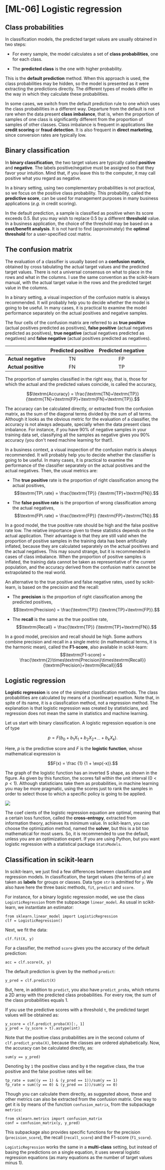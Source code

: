 # [ML-06] Logistic regression

## Class probabilities

In classification models, the predicted target values are usually obtained in two steps:

* For every sample, the model calculates a set of **class probabilities**, one for each class.

* The **predicted class** is the one with higher probability.

This is the **default prediction** method. When this approach is used, the class probabilities may be hidden, so the model is presented as it were extracting the predictions directly. The different types of models differ in the way in which they calculate these probabilities.

In some cases, we switch from the default prediction rule to one which uses the class probabilities in a different way. Departure from the default is not rare when the data present **class imbalance**, that is, when the proportion of samples of one class is significantly different from the proportion of samples of other classes. Class imbalance is frequent in applications like **credit scoring** or **fraud detection**. It is also frequent in **direct marketing**, since conversion rates are typically low.

## Binary classification

In **binary classification**, the two target values are typically called **positive** and **negative**. The labels positive/negative must be assigned so that they favor your intuition. Mind that, if you leave this to the computer, it may call positive what you regard as negative.

In a binary setting, using two complementary probabilities is not practical, so we focus on the positive class probability. This probability, called the **predictive score**, can be used for management purposes in many business applications (*e.g*. in credit scoring).

In the default prediction, a sample is classified as positive when its score exceeds 0.5. But you may wish to replace 0.5 by a different **threshold** value. In a business application, the choice of the threshold may be based on a **cost/benefit analysis**. It is not hard to find (approximately) the **optimal threshold** for a user-specified cost matrix.

## The confusion matrix
The evaluation of a classifier is usually based on a **confusion matrix**, obtained by cross tabulating the actual target values and the predicted target values. There is not a universal consensus on what to place in the rows and what in the columns. I use the same convention as the scikit-learn manual, with the actual target value in the rows and the predicted target value in the columns.

In a binary setting, a visual inspection of the confusion matrix is always recommended. It will probably help you to decide whether the model is going to be useful. In many cases, it is practical to examine the model performance separately on the actual positives and negative samples.

The four cells of the confusion matrix are referred to as **true positive** (actual positives predicted as positives), **false positive** (actual negatives predicted as positives), **true negative** (actual negatives predicted as negatives) and **false negative** (actual positives predicted as negatives).

| | Predicted positive | Predicted negative |
| --- | :---: | :---: |
| **Actual negative** | TN | FP |
| **Actual positive** | FN | TP |

The proportion of samples classified in the right way, that is, those for which the actual and the predicted values coincide, is called the accuracy,

$$\textrm{Accuracy} = \frac{\textrm{TN}+\textrm{TP}} {\textrm{TN}+\textrm{FP}+\textrm{FN}+\textrm{TP}}.$$

The accuracy can be calculated directly, or extracted from the confusion matrix, as the sum of the diagonal terms divided by the sum of all terms. Although it looks as the obvious metric for the evaluation of a classifier, the accuracy is not always adequate, specially when the data present class imbalance. For instance, if you have 90% of negative samples in your training data set, classifying all the samples as negative gives you 90% accuracy (you don't need machine learning for that!).

In a business context, a visual inspection of the confusion matrix is always recommended. It will probably help you to decide whether the classifier is going to be useful. In many cases, it is practical to examine the performance of the classifier separately on the actual positives and the actual negatives. Then, the usual metrics are:

* The **true positive** rate is the proportion of right classification among the actual positives,
$$\textrm{TP\ rate} = \frac{\textrm{TP}} {\textrm{TP}+\textrm{FN}}.$$

* The **false positive rate** is the proportion of wrong classification among the actual negatives,
$$\textrm{FP\ rate} = \frac{\textrm{FP}} {\textrm{FP}+\textrm{TN}}.$$

In a good model, the true positive rate should be high and the false positive rate low. The relative importance given to these statistics depends on the actual application. Their advantage is that they are still valid when the proportion of positive samples in the training data has been artificially inflated, because they are calculated separately on the actual positives and the actual negatives. This may sound strange, but it is recommended in cases of class imbalance. When the proportion of positive samples is inflated, the training data cannot be taken as representative of the current population, and the accuracy derived from the confusion matrix cannot be extrapolated to the real world.

An alternative to the true positive and false negative rates, used by scikit-learn, is based on the precision and the recall:

* The **precision** is the proportion of right classification among the predicted positives,
$$\textrm{Precision} = \frac{\textrm{TP}} {\textrm{TP}+\textrm{FP}}.$$

* The **recall** is the same as the true positive rate,
$$\textrm{Recall} = \frac{\textrm{TP}} {\textrm{TP}+\textrm{FN}}.$$

In a good model, precision and recall should be high. Some authors combine precision and recall in a single metric (in mathematical terms, it is the harmonic mean), called the **F1-score**, also available in scikit-learn:
$$\textrm{F1-score} = \frac{\textrm{2}\times\textrm{Precision}\times\textrm{Recall}} {\textrm{Precision}+\textrm{Recall}}$$

## Logistic regression

**Logistic regression** is one of the simplest classfication methods. The class probabilities are calculated by means of a (nonlinear) equation. Note that, in spite of its name, it is a classfication method, not a regression method. The explanation is that logistic regression was created by statisticians, and regression does not mean the same in statistics and machine learning.

Let us start with binary classification. A logistic regression equation is one of type

$$p = F\big(b_0 + b_1X_1 + b_2X_2 +_ \cdots + b_kX_k\big).$$

Here, $p$ is the predictive score and $F$ is the **logistic function**, whose mathematical expression is

$$F(x) = \frac {1} {1 + \exp(-x)}.$$

The graph of the logistic function has an inverted S shape, as shown in the figure. As given by this function, the scores fall within the unit interval ($0 < p < 1$). Although statisticians take them as probabilities, in machine learning you may be more pragmatic, using the scores just to rank the samples in order to select those to which a specific policy is going to be applied.

![](https://github.com/cinnData/MLearning/blob/main/Figures/fig_6.1.png)

The coef cients of the logistic regression equation are optimal, meaning that a certain loss function, called the **cross-entropy**, extracted from information theory, achieves its minimum value. In scikit-learn, you can choose the optimization method, named the **solver**, but this is a bit too mathematical for most users. So, it is recommended to use the default, unless you are an optimization expert. If you are using Python, but you want logistic regression with a statistical package `StatsModels`.

## Classification in scikit-learn

In scikit-learn, we just find a few differences between classification and regression models. In classification, the target values (the terms of `y`) are taken as **labels** for groups or classes. Data type `str` is admitted for `y`. We also have here the three basic methods, `fit`, `predict` and `score`.

For instance, for a binary logistic regression model, we use the class `LogisticRegression` from the subpackage `linear_model`. As usual in scikit-learn, we instantiate an estimator:

```
from sklearn.linear_model import LogisticRegression
clf = LogisticRegression()
```

Next, we fit the data:

```
clf.fit(X, y)
```

For a classifier, the method `score` gives you the accuracy of the default prediction:

```
acc = clf.score(X, y)
```

The default prediction is given by the method `predict`:

```
y_pred = clf.predict(X)
```

But, here, in addition to `predict`, you also have `predict_proba`, which returns a 2D array with the predicted class probabilities. For every row, the sum of the class probabilities equals 1.

If you use the predictive scores with a threshold `t`, the predicted target values will be obtained as:

```
y_score = clf.predict_proba(X)[:, 1]
y_pred = (y_score > t).astype(int)
```

Note that the positive class probabilities are in the second column of `clf.predict_proba(X)`, because the classes are ordered alphabetically. Now, the accuracy can be calculated directly, as:

```
sum(y == y_pred)
```

Denoting by `1` the positive class and by `0` the negative class, the true positive and the false positive rates will be:

```
tp_rate = sum((y == 1) & (y_pred == 1))/sum(y == 1)
fp_rate = sum((y == 0) & (y_pred == 1))/sum(y == 0)
```

Though you can calculate them directly, as suggested above, these and other metrics can also be extracted from the confusion matrix. One way to get it is by means of the function `confusion_matrix`, from the subpackage `metrics`:

```
from sklearn.metrics import confusion_matrix
conf = confusion_matrix(y, y_pred)
```

This subpackage also provides specific functions for the precision (`precision_score`), the recall (`recall_score`) and the F1-score (`f1_score`).

`LogisticRegression` works the same in a **multi-class** setting, but instead of basing the predictions on a single equation, it uses several logistic regression equations (as many equations as the number of target values minus 1).
